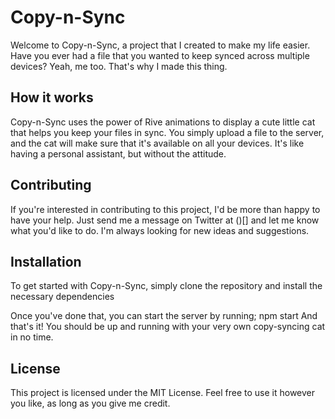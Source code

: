 # Copy-n-Sync
Welcome to Copy-n-Sync, a project that I created to make my life easier. Have you ever had a file that you wanted to keep synced across multiple devices? Yeah, me too. That's why I made this thing.

## How it works
Copy-n-Sync uses the power of Rive animations to display a cute little cat that helps you keep your files in sync. You simply upload a file to the server, and the cat will make sure that it's available on all your devices. It's like having a personal assistant, but without the attitude.

## Contributing
If you're interested in contributing to this project, I'd be more than happy to have your help. Just send me a message on Twitter at ()[] and let me know what you'd like to do. I'm always looking for new ideas and suggestions.

## Installation
To get started with Copy-n-Sync, simply clone the repository and install the necessary dependencies


Once you've done that, you can start the server by running;
npm start
And that's it! You should be up and running with your very own copy-syncing cat in no time.

## License
This project is licensed under the MIT License. Feel free to use it however you like, as long as you give me credit.
